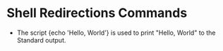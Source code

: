 # Shell Redirections Commands
- The script {echo 'Hello, World'} is used to print "Hello, World" to the Standard output.
